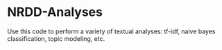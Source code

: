 # NRDD-Analyses
Use this code to perform a variety of textual analyses: tf-idf, naive bayes classification, topic modeling, etc.
